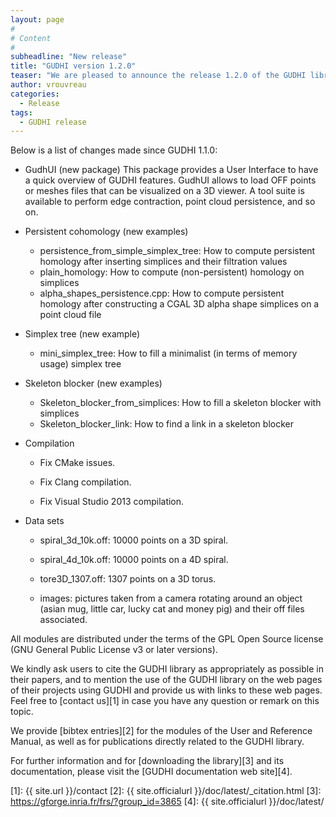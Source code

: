 ```yaml
---
layout: page
#
# Content
#
subheadline: "New release"
title: "GUDHI version 1.2.0"
teaser: "We are pleased to announce the release 1.2.0 of the GUDHI library."
author: vrouvreau
categories:
  - Release
tags:
  - GUDHI release
---
```



Below is a list of changes made since GUDHI 1.1.0:

- GudhUI (new package)
This package provides a User Interface to have a quick overview of GUDHI features.
GudhUI allows to load OFF points or meshes files that can be visualized on a 3D viewer.
A tool suite is available to perform edge contraction, point cloud persistence, and so on.

- Persistent cohomology (new examples)

     - persistence_from_simple_simplex_tree: How to compute persistent homology after inserting simplices and their filtration values
     - plain_homology: How to compute (non-persistent) homology on simplices
     - alpha_shapes_persistence.cpp: How to compute persistent homology after constructing a CGAL 3D alpha shape simplices on a point cloud file

- Simplex tree (new example)

     - mini_simplex_tree: How to fill a minimalist (in terms of memory usage) simplex tree

- Skeleton blocker (new examples)

     - Skeleton_blocker_from_simplices: How to fill a skeleton blocker with simplices
     - Skeleton_blocker_link: How to find a link in a skeleton blocker

- Compilation

     - Fix CMake issues.

     - Fix Clang compilation.

     - Fix Visual Studio 2013 compilation.

- Data sets

     - spiral_3d_10k.off: 10000 points on a 3D spiral.

     - spiral_4d_10k.off: 10000 points on a 4D spiral.

     - tore3D_1307.off: 1307 points on a 3D torus.

     - images: pictures taken from a camera rotating around an object (asian mug, little car, lucky cat and money pig) and their off files associated.

All modules are distributed under the terms of the GPL Open Source license (GNU General Public License v3 or later versions).

We kindly ask users to cite the GUDHI library as appropriately as possible in their papers, and to mention the use of the GUDHI library on the web pages of
their projects using GUDHI and provide us with links to these web pages.
Feel free to [contact us][1] in case you have any question or remark on this topic.

We provide [bibtex entries][2] for the modules of the User and Reference Manual, as well as for publications directly related to the GUDHI library. 

For further information and for [downloading the library][3] and its documentation, please visit the [GUDHI documentation web site][4].


 [1]: {{ site.url }}/contact
 [2]: {{ site.officialurl }}/doc/latest/_citation.html
 [3]: https://gforge.inria.fr/frs/?group_id=3865
 [4]: {{ site.officialurl }}/doc/latest/


